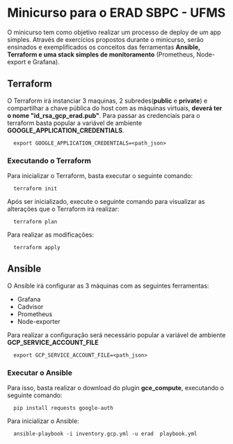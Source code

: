 # Minicurso para o ERAD SBPC - UFMS

O minicurso tem como objetivo realizar um processo de deploy de um app simples. Através de exercícios propostos durante o minicurso, serão ensinados e exemplificados os conceitos das ferramentas **Ansible, Terraform e uma stack simples de monitoramento** (Prometheus, Node-export e Grafana).

## Terraform

O Terraform irá instanciar 3 maquinas, 2 subredes(**public** e **private**) e compartilhar a chave pública do host com as máquinas virtuais, **deverá ter o nome "id_rsa_gcp_erad.pub"**. Para passar as credenciais para o terraform basta popular a variável de ambiente **GOOGLE_APPLICATION_CREDENTIALS**.

```shell
  export GOOGLE_APPLICATION_CREDENTIALS=<path_json>
```

### Executando o Terraform

Para inicializar o Terraform, basta executar o seguinte comando:

```shell
  terraform init
```

Após ser inicializado, execute o seguinte comando para visualizar as alterações que o Terraform irá realizar:

```shell
  terraform plan
```

Para realizar as modificações:

```shell
  terraform apply
```

## Ansible

O Ansible irá configurar as 3 máquinas com as seguintes ferramentas:

- Grafana
- Cadvisor
- Prometheus
- Node-exporter

Para realizar a configuração será necessário popular a variável de ambiente **GCP_SERVICE_ACCOUNT_FILE**

```shell
  export GCP_SERVICE_ACCOUNT_FILE=<path_json>
```

### Executar o Ansible

Para isso, basta realizar o download do plugin **gce_compute**, executando o seguinte comando:

```shell
  pip install requests google-auth
```

Para inicializar o Ansible:

```shell
  ansible-playbook -i inventory.gcp.yml -u erad  playbook.yml
```
